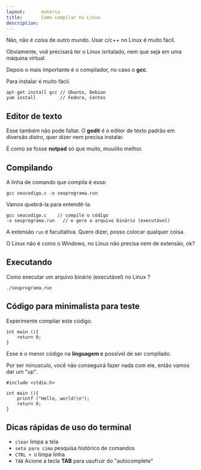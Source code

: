 ```yaml
---
layout:      materia
title:       Como compilar no Linux
description: 
---
```



Não, não é coisa de outro mundo. Usar c/c++ no Linux é muito fácil.

Obviamente, voê precisará ter o Linux isntalado, nem que seja em uma máquina virtual.

Depois o mais importante é o compilador, no caso o __gcc__.

Para instalar é muito fácil.

    apt-get install gcc // Ubunto, Debian
    yum install         // Fedora, Centos



Editor de texto
---

Esse também não pode faltar. O __gedit__ é o editor de texto padrão em diversão distro, quer dizer nem precisa instalar.

É como se fosse __notpad__ só que muito, muuiiito melhor.



Compilando
---

A linha de comando que compila é essa:

    gcc seucodigo.c -o seuprograma.run

Vamos quebrá-la para entendê-la.

    gcc seucodigo.c    // compile o código  
    -o seuprograma.run   // e gere o arquivo binário (executável)


A extensão `run` é facultativa. Quero dizer, posso colocar qualquer coisa.

O Linux não é como o Windows, no Linux não precisa nem de extensão, ok?


Executando
---

Como executar um arquivo binário (executável) no Linux ?

    ./seuprograma.run



Código para minimalista para teste
---

Experimente compilar este código.

    int main (){
        return 0;
    }

Esse é o menor código na __linguagem c__ possível de ser compilado.

Por ser minusculo, você não conseguirá fazer nada com ele, então vamos dar um "up".

    #include <stdio.h>

    int main (){
        printf ("Hello, world!\n");
        return 0;
    }



Dicas rápidas de uso do terminal
---

- `clear` limpa a tela
- `seta para cima` pesquisa histórico de comandos
- `CTRL + U` limpa linha
- `TAB` Acione a tecla __TAB__ para usufruir do "autocomplete"
    

